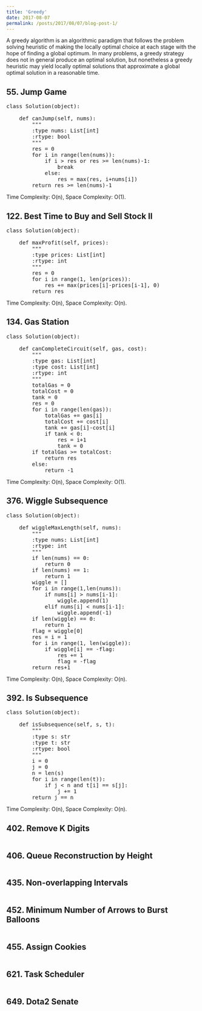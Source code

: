 ```yaml
---
title: 'Greedy'
date: 2017-08-07
permalink: /posts/2017/08/07/blog-post-1/
---
```


A greedy algorithm is an algorithmic paradigm that follows the problem solving heuristic of making the locally optimal choice at each stage with the hope of finding a global optimum. In many problems, a greedy strategy does not in general produce an optimal solution, but nonetheless a greedy heuristic may yield locally optimal solutions that approximate a global optimal solution in a reasonable time.

## 55. Jump Game
<pre>
class Solution(object):
    
    def canJump(self, nums):
        """
        :type nums: List[int]
        :rtype: bool
        """
        res = 0
        for i in range(len(nums)):
            if i > res or res >= len(nums)-1:
                break
            else:
                res = max(res, i+nums[i])
        return res >= len(nums)-1
</pre>
Time Complexity: O(n), Space Complexity: O(1).

## 122. Best Time to Buy and Sell Stock II
<pre>
class Solution(object):
    
    def maxProfit(self, prices):
        """
        :type prices: List[int]
        :rtype: int
        """
        res = 0
        for i in range(1, len(prices)):
            res += max(prices[i]-prices[i-1], 0)
        return res
</pre>
Time Complexity: O(n), Space Complexity: O(n).

## 134. Gas Station
<pre>
class Solution(object):

    def canCompleteCircuit(self, gas, cost):
        """
        :type gas: List[int]
        :type cost: List[int]
        :rtype: int
        """
        totalGas = 0
        totalCost = 0
        tank = 0
        res = 0
        for i in range(len(gas)):
            totalGas += gas[i]
            totalCost += cost[i]
            tank += gas[i]-cost[i]
            if tank < 0:
                res = i+1
                tank = 0
        if totalGas >= totalCost:
            return res
        else:
            return -1
</pre>
Time Complexity: O(n), Space Complexity: O(1).

## 376. Wiggle Subsequence
<pre>
class Solution(object):
    
    def wiggleMaxLength(self, nums):
        """
        :type nums: List[int]
        :rtype: int
        """
        if len(nums) == 0:
            return 0
        if len(nums) == 1:
            return 1
        wiggle = []
        for i in range(1,len(nums)):
            if nums[i] > nums[i-1]:
                wiggle.append(1)
            elif nums[i] < nums[i-1]:
                wiggle.append(-1)
        if len(wiggle) == 0:
            return 1
        flag = wiggle[0]
        res = i = 1
        for i in range(1, len(wiggle)):
            if wiggle[i] == -flag:
                res += 1
                flag = -flag
        return res+1
</pre>
Time Complexity: O(n), Space Complexity: O(n).

## 392. Is Subsequence
<pre>
class Solution(object):
    
    def isSubsequence(self, s, t):
        """
        :type s: str
        :type t: str
        :rtype: bool
        """
        i = 0
        j = 0
        n = len(s)
        for i in range(len(t)):
            if j < n and t[i] == s[j]:
                j += 1
        return j == n
</pre>
Time Complexity: O(n), Space Complexity: O(n).

## 402. Remove K Digits
<pre>
</pre>

## 406. Queue Reconstruction by Height
<pre>
</pre>

## 435. Non-overlapping Intervals
<pre>
</pre>

## 452. Minimum Number of Arrows to Burst Balloons
<pre>
</pre>

## 455. Assign Cookies
<pre>
</pre>

## 621. Task Scheduler
<pre>
</pre>

## 649. Dota2 Senate
<pre>
</pre>
